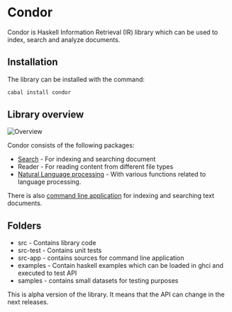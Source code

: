 # Condor

Condor is Haskell Information Retrieval (IR) library which can be used to index, search and analyze documents.

## Installation
The library can be installed with the command:

```sh
cabal install condor
```

## Library overview

![Overview](https://raw.github.com/klangner/Condor/master/doc/overview.png)

Condor consists of the following packages:
* [Search](doc/index.md) - For indexing and searching document
* Reader - For reading content from different file types
* [Natural Language processing](doc/nlp.md) - With various functions related to language processing.

There is also [command line application](doc/Command-line-usage.md) for indexing and searching text documents.


## Folders

* src - Contains library code
* src-test - Contains unit tests
* src-app - contains sources for command line application
* examples - Contain haskell examples which can be loaded in ghci and executed to test API
* samples - contains small datasets for testing purposes

This is alpha version of the library. It means that the API can change in the next releases.
